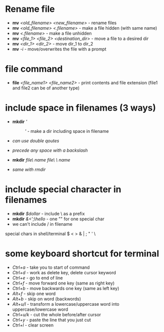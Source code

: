 # Rename file

* **mv** *<old_filename> <new_filename>* - rename files
* **mv** *<old_filename> <.filename>* - make a file hidden (with same name)
* **mv** *<.filename> <filename>* - make a file unhidden
* **mv** *<file_1> <file_2> <destination_dir>* - move a file to a desired dir
* **mv** *<dir_1> <dir_2>* - move dir_1 to dir_2
* **mv** *-i <file> <destination>* - move/overwrites the file with a prompt

# file command
* **file** *<file_name1> <file_name2>* - print contents and file extension (file1 and file2 can be of another type)

# include space in filenames (3 ways)
* **mkdir** *'<dir name>'* - make a dir including space in filename
* *can use double qoutes*
* *precede any space with a backslash*
* **mkdir** *file\ name* *file\ \ name*

* *same with rmdir*

# include special character in filenames
* **mkdir** *\$dollar* - include \ as a prefix
* **mkdir** *\&\<\'\;\\hello* - one "\" for one special char
* we can't include / in filename

special chars in shell/terminal $ < > & | ; " ' \

# some keyboard shortcut for terminal
* *Ctrl+a* - take you to start of command
* *Ctrl+d* - work as delete key, delete cursor keyword
* *Ctrl+e* - go to end of line
* *Ctrl+f* - move forward one key (same as right key)
* *Ctrl+b* - move backwards one key (same as left key)
* *Alt+f* - skip one word
* *Alt+b* - skip on word (backwords)
* *Alt+u/l* - transform a lowercase/uppercase word into uppercase/lowercase word
* *Ctrl+u/k* - cut the whole before/after cursor
* *Ctrl+y* - paste the line that you just cut
* *Ctrl+l* - clear screen